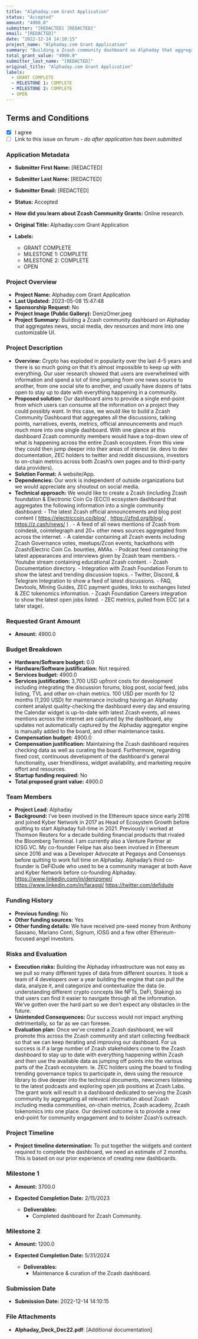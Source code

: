 ```yaml
---
title: "Alphaday.com Grant Application"
status: "Accepted"
amount: "4900.0"
submitter: "[REDACTED] [REDACTED]"
email: "[REDACTED]"
date: "2022-12-14 14:10:15"
project_name: "Alphaday.com Grant Application"
summary: "Building a Zcash community dashboard on Alphaday that aggregates news, social media, dev resources and more into one customizable UI."
total_grant_value: "4900.0"
submitter_last_name: "[REDACTED]"
original_title: "Alphaday.com Grant Application"
labels:
  - GRANT COMPLETE
  - MILESTONE 1: COMPLETE
  - MILESTONE 2: COMPLETE
  - OPEN
---
```


## Terms and Conditions

- [X] I agree
- [ ] Link to this issue on forum - _do after application has been submitted_

### Application Metadata

- **Submitter First Name:**
  [REDACTED]
- **Submitter Last Name:**
  [REDACTED]
- **Submitter Email:**
  [REDACTED]
- **Status:**
  Accepted
- **How did you learn about Zcash Community Grants:**
  Online research.
- **Original Title:**
  Alphaday.com Grant Application

- **Labels:**
  - GRANT COMPLETE
  - MILESTONE 1: COMPLETE
  - MILESTONE 2: COMPLETE
  - OPEN

### Project Overview

- **Project Name:**
  Alphaday.com Grant Application
- **Last Updated:**
  2023-05-08 15:47:48
- **Sponsorship Request:**
  No
- **Project Image (Public Gallery):**
  DenizOmer.jpeg
- **Project Summary:**
  Building a Zcash community dashboard on Alphaday that aggregates news, social media, dev resources and more into one customizable UI.

### Project Description

- **Overview:**
  Crypto has exploded in popularity over the last 4-5 years and there is so much going on that it’s almost impossible to keep up with everything. Our user research showed that users are overwhelmed with information and spend a lot of time jumping from one news source to another, from one social site to another, and usually have dozens of tabs open to stay up to date with everything happening in a community.
- **Proposed solution:**
  Our dashboard aims to provide a single end-point from which users can consume all the information on a project they could possibly want. In this case, we would like to build a Zcash Community Dashboard that aggregates all the discussions, talking points, narratives, events, metrics, official announcements and much much more into one single dashboard. With one glance at this dashboard Zcash community members would have a top-down view of what is happening across the entire Zcash ecosystem. From this view they could then jump deeper into their areas of interest (ie. devs to dev documentation, ZEC holders to twitter and reddit discussions, investors to on-chain metrics across both Zcash’s own pages and to third-party data providers).
- **Solution Format:**
  A website/App.
- **Dependencies:**
  Our work is independent of outside organizations but we would appreciate any shoutout on social media.
- **Technical approach:**
  We would like to create a Zcash (including Zcash foundation & Electronic Coin Co (ECC)) ecosystem dashboard that aggregates the following information into a single community dashboard: - The latest Zcash official announcements and blog post content ( https://electriccoin.co/blog/ , https://zfnd.org/blog/ , https://z.cash/news/ ) . - A feed of all news mentions of Zcash from coindesk, cointelegraph and 20+ other news sources aggregated from across the internet. - A calendar containing all Zcash events including Zcash Governance votes, meetups/Zcon events, hackathons with Zcash/Electric Coin Co. bounties, AMAs. - Podcast feed containing the latest appearances and interviews given by Zcash team members. - Youtube stream containing educational Zcash content. - Zcash Documentation directory. - Integration with Zcash Foundation Forum to show the latest and trending discussion topics. - Twitter, Discord, & Telegram Integration to show a feed of latest discussions. - FAQ, Devtools, Mining Guides, ZEC payment guides, links to exchanges listed & ZEC tokenomics information. - Zcash Foundation Careers integration to show the latest open jobs listed. - ZEC metrics, pulled from ECC (at a later stage).

### Requested Grant Amount

- **Amount:**
  4900.0

### Budget Breakdown

- **Hardware/Software budget:**
  0.0
- **Hardware/Software justification:**
  Not required.
- **Services budget:**
  4900.0
- **Services justification:**
  3,700 USD upfront costs for development including integrating the discussion forums, blog post, social feed, jobs listing, TVL and other on-chain metrics. 100 USD per month for 12 months (1,200 USD) for maintenance including having an Alphaday content analyst quality-checking the dashboard every day and ensuring the Calendar widget is up-to-date with latest Zcash events, all news mentions across the internet are captured by the dashboard, any updates not automatically captured by the Alphaday aggregator engine is manually added to the board, and other maintenance tasks.
- **Compensation budget:**
  4900.0
- **Compensation justification:**
  Maintaining the Zcash dashboard requires checking data as well as curating the board. Furthermore, regarding fixed cost, continuous development of the dashboard's general functionality, user friendliness, widget availability, and marketing require effort and resources.
- **Startup funding required:**
  No
- **Total proposed grant value:**
  4900.0

### Team Members

- **Project Lead:**
  Alphaday
- **Background:**
  I’ve been involved in the Ethereum space since early 2016 and joined Kyber Network in 2017 as Head of Ecosystem Growth before quitting to start Alphaday full-time in 2021. Previously I worked at Thomson Reuters for a decade building financial products that rivaled the Bloomberg Terminal. I am currently also a Venture Partner at IOSG.VC. My co-founder Felipe has also been involved in Ethereum since 2016 and was a Developer Advocate at Pegasys and Consensys before quitting to work full time on Alphaday. Alphaday’s third co-founder is DeFiDude who used to be a community manager at both Aave and Kyber Network before co-founding Alphaday. https://www.linkedin.com/in/denizomer/ https://www.linkedin.com/in/faraggi/ https://twitter.com/defidude

### Funding History

- **Previous funding:**
  No
- **Other funding sources:**
  Yes
- **Other funding details:**
  We have received pre-seed money from Anthony Sassano, Mariano Conti, Signum, IOSG and a few other Ethereum-focused angel investors.

### Risks and Evaluation

- **Execution risks:**
  Building the Alphaday infrastructure was not easy as we pull so many different types of data from different sources. It took a team of 4 developers over a year building the engine that can pull the data, analyze it, and categorize and contextualize the data (ie. understanding different crypto concepts like NFTs, DeFi, Staking) so that users can find it easier to navigate through all the information. We’ve gotten over the hard part so we don’t expect any obstacles in the future.
- **Unintended Consequences:**
  Our success would not impact anything detrimentally, so far as we can foresee.
- **Evaluation plan:**
  Once we’ve created a Zcash dashboard, we will promote this across the Zcash community and start collecting feedback so that we can keep iterating and improving our dashboard. For us success is if a large number of Zcash stakeholders come to the Zcash dashboard to stay up to date with everything happening within Zcash and then use the available data as jumping off points into the various parts of the Zcash ecosystem. Ie. ZEC holders using the board to finding trending governance topics to participate in, devs using the resource library to dive deeper into the technical documents, newcomers listening to the latest podcasts and exploring open job positions at Zcash Labs. The grant work will result in a dashboard dedicated to serving the Zcash community by aggregating all relevant information about Zcash including media communities, on-chain metrics, Zcash academy, Zcash tokenomics into one place. Our desired outcome is to provide a new end-point for community engagement and to bolster Zcash’s outreach.

### Project Timeline

- **Project timeline determination:**
  To put together the widgets and content required to complete the dashboard, we need an estimate of 2 months. This is based on our prior experience of creating new dashboards.

### Milestone 1

- **Amount:**
  3700.0
- **Expected Completion Date:**
  2/15/2023

  - **Deliverables:**
    - Completed dashboard for Zcash Community.

### Milestone 2

- **Amount:**
  1200.0
- **Expected Completion Date:**
  5/31/2024

  - **Deliverables:**
    - Maintenance & curation of the Zcash dashboard.

### Submission Date

- **Submission Date:**
  2022-12-14 14:10:15

### File Attachments

- **Alphaday_Deck_Dec22.pdf**: [Additional documentation]

